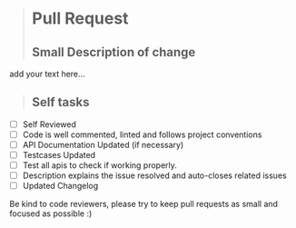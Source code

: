 > # Pull Request
> ## Small Description of change

add your text here...

> ## Self tasks

-   [ ] Self Reviewed
-   [ ] Code is well commented, linted and follows project conventions
-   [ ] API Documentation Updated (if necessary)
-   [ ] Testcases Updated
-   [ ] Test all apis to check if working properly.
-   [ ] Description explains the issue resolved and auto-closes related issues
-   [ ] Updated Changelog

Be kind to code reviewers, please try to keep pull requests as small and focused as possible :)
